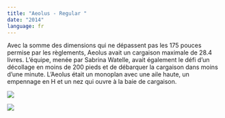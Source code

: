 ```yaml
---
title: "Aeolus - Regular "
date: "2014"
language: fr
---
```

Avec la somme des dimensions qui ne dépassent pas les 175 pouces permise par les règlements, Aeolus avait un cargaison maximale de 28.4 livres. L’équipe, menée par Sabrina Watelle, avait également le défi d’un décollage en moins de 200 pieds et de débarquer la cargaison dans moins d’une minute. L’Aeolus était un monoplan avec une aile haute, un empennage en H et un nez qui ouvre à la baie de cargaison. 

![](https://res.cloudinary.com/decninixz/image/upload/v1595351791/2014aeolus2_j5ha6j.png)

![](https://res.cloudinary.com/decninixz/image/upload/v1595351788/2014aeolus1_tawodg.png)